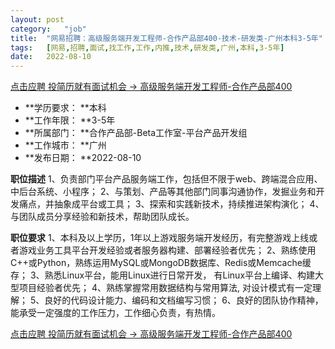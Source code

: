 ```yaml
---
layout:	post
category:	"job"
title:	"网易招聘：高级服务端开发工程师-合作产品部400-技术-研发类-广州本科3-5年"
tags:	[网易,招聘,面试,找工作,工作,内推,技术,研发类,广州,本科,3-5年]
date:	2022-08-10
---
```


[点击应聘 投简历就有面试机会 -> 高级服务端开发工程师-合作产品部400](http://mobile.bole.netease.com/bole/boleDetail?id=42235&employeeId=346f03c3cda5f04c&key=all)



- **学历要求： **本科
- **工作年限： **3-5年
- **所属部门： **合作产品部-Beta工作室-平台产品开发组
- **工作城市： **广州
- **发布日期： **2022-08-10



**职位描述**
1、负责部门平台产品服务端工作，包括但不限于web、跨端混合应用、中后台系统、小程序；
2、与策划、产品等其他部门同事沟通协作，发掘业务和开发痛点，并抽象成平台或工具；
3、探索和实践新技术，持续推进架构演化；
4、与团队成员分享经验和新技术，帮助团队成长。	
	




**职位要求**
1、本科及以上学历，1年以上游戏服务端开发经历，有完整游戏上线或者游戏业务工具平台开发经验或者服务器构建、部署经验者优先；
2、熟练使用C++或Python，熟练运用MySQL或MongoDB数据库、Redis或Memcache缓存；
3、熟悉Linux平台，能用Linux进行日常开发， 有Linux平台上编译、构建大型项目经验者优先；
4、熟练掌握常用数据结构与常用算法, 对设计模式有一定理解；
5、良好的代码设计能力、编码和文档编写习惯；
6、良好的团队协作精神，能承受一定强度的工作压力，工作细心负责，有热情。



[点击应聘 投简历就有面试机会 -> 高级服务端开发工程师-合作产品部400](http://mobile.bole.netease.com/bole/boleDetail?id=42235&employeeId=346f03c3cda5f04c&key=all)